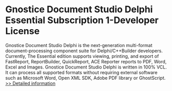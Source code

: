 # Gnostice Document Studio Delphi Essential Subscription 1-Developer License
Gnostice Document Studio Delphi is the next-generation multi-format document-processing component suite for Delphi/C++Builder developers. Currently, The Essential edition supports viewing, printing, and export of FastReport, ReportBuilder, QuickReport, ACE Reporter reports to PDF, Word, Excel and Images. Gnostice Document Studio Delphi is written in 100% VCL. It can process all supported formats without requiring external software such as Microsoft Word, Open XML SDK, Adobe PDF library or GhostScript.
[>> Detailed information](https://secure.shareit.com/shareit/product.html?productid=300727357&affiliateid=200057808)